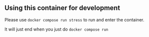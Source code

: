 ## Using this container for development

Please use `docker compose run stress` to run and enter the container.

It will just end when you just do `docker compose run`